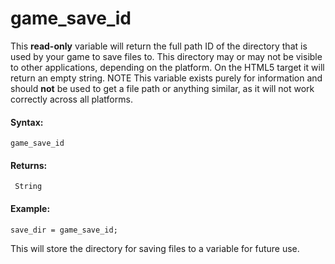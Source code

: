 # game_save_id

This **read-only** variable will return the full path ID of the
directory that is used by your game to save files to. This directory may
or may not be visible to other applications, depending on the platform.
On the HTML5 target it will return an empty string. NOTE This variable
exists purely for information and should **not** be used to get a file
path or anything similar, as it will not work correctly across all
platforms.

#### Syntax:

``` gml
game_save_id
```

#### Returns:

``` gml
 String
```

#### Example:

``` gml
save_dir = game_save_id;
```

This will store the directory for saving files to a variable for future
use.
